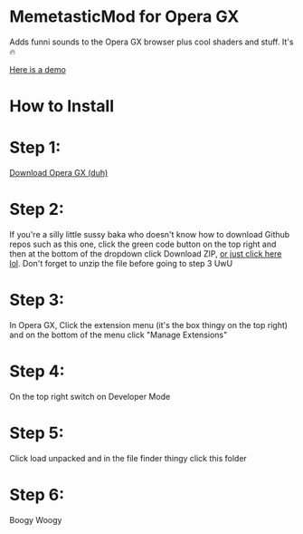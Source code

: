 # MemetasticMod for Opera GX

Adds funni sounds to the Opera GX browser plus cool shaders and stuff. It's 🔥  

[Here is a demo](https://youtu.be/re-1hyIvvcg)

# How to Install

# Step 1: 
[Download Opera GX (duh)](https://www.opera.com/gx/gx-browser?utm_id=Cj0KCQjwi46iBhDyARIsAE3nVrYTtRuBkDKKUq40ckWCCiS-SC0MOvHDXqQVBEpz3VxWciG2eng2zrsaAtdxEALw_wcB&utm_medium=pa&utm_source=google&utm_campaign=OGX_US_Search_EN_T1_Brand_V2&gad=1&gclid=Cj0KCQjwi46iBhDyARIsAE3nVrYTtRuBkDKKUq40ckWCCiS-SC0MOvHDXqQVBEpz3VxWciG2eng2zrsaAtdxEALw_wcB)
# Step 2:
If you're a silly little sussy baka who doesn't know how to download Github repos such as this one, click the green code button on the top right and then at the bottom of the dropdown click Download ZIP, [or just click here lol](https://github.com/banananuggets21/MemetasticMod/archive/refs/heads/main.zip). Don't forget to unzip the file before going to step 3 UwU
# Step 3: 
In Opera GX, Click the extension menu (it's the box thingy on the top right) and on the bottom of the menu click "Manage Extensions"
# Step 4:
On the top right switch on Developer Mode
# Step 5: 
Click load unpacked and in the file finder thingy click this folder
# Step 6: 
Boogy Woogy